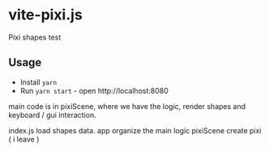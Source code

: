 # vite-pixi.js

Pixi shapes test

## Usage

- Install `yarn`
- Run `yarn start` - open http://localhost:8080

main code is in pixiScene, where we have the logic, render shapes and keyboard / gui interaction.

index.js load shapes data.
app organize the main logic
pixiScene create pixi ( i leave )
